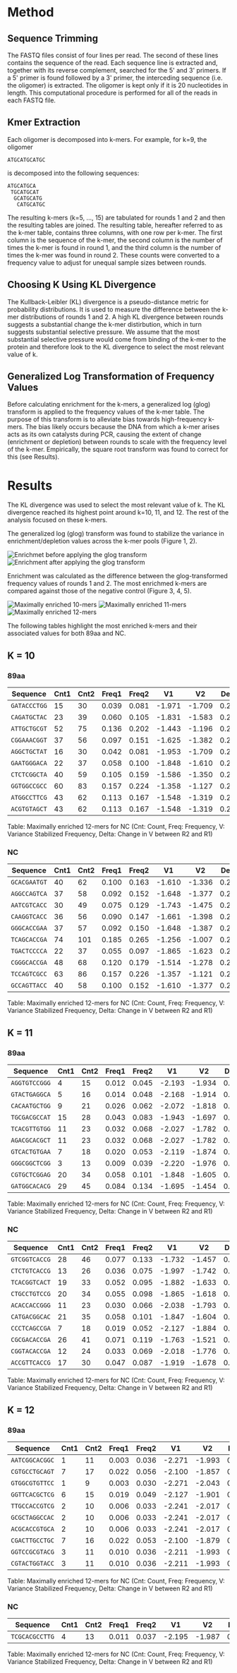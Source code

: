 # Method

## Sequence Trimming

The FASTQ files consist of four lines per read. The second of these lines contains the sequence of the read. Each sequence line is extracted and, together with its reverse complement, searched for the 5' and 3' primers. If a 5' primer is found followed by a 3' primer, the interceding sequence (i.e. the oligomer) is extracted. The oligomer is kept only if it is 20 nucleotides in length. This computational procedure is performed for all of the reads in each FASTQ file.

## Kmer Extraction

Each oligomer is decomposed into k-mers. For example, for k=9, the oligomer 

```
ATGCATGCATGC
```

is decomposed into the following sequences:

```
ATGCATGCA
 TGCATGCAT
  GCATGCATG
   CATGCATGC
```

The resulting k-mers (k=5, ..., 15) are tabulated for rounds 1 and 2 and then the resulting tables are joined. The resulting table, hereafter referred to as the k-mer table, contains three columns, with one row per k-mer. The first column is the sequence of the k-mer, the second column is the number of times the k-mer is found in round 1, and the third column is the number of times the k-mer was found in round 2. These counts were converted to a frequency value to adjust for unequal sample sizes between rounds. 

## Choosing K Using KL Divergence

The Kullback-Leibler (KL) divergence is a pseudo-distance metric for probability distributions. It is used to measure the difference between the k-mer distributions of rounds 1 and 2. A high KL divergence between rounds suggests a substantial change the k-mer distirbution, which in turn suggests substantial selective pressure. We assume that the most substantial selective pressure would come from binding of the k-mer to the protein and therefore look to the KL divergence to select the most relevant value of k. 

## Generalized Log Transformation of Frequency Values

Before calculating enrichment for the k-mers, a generalized log (glog) transform is applied to the frequency values of the k-mer table. The purpose of this transform is to alleviate bias towards high-frequency k-mers. The bias likely occurs because the DNA from which a k-mer arises acts as its own catalysts during PCR, causing the extent of change (enrichment or depletion) between rounds to scale with the frequency level of the k-mer. Empirically, the square root transform was found to correct for this (see Results). 

# Results

The KL divergence was used to select the most relevant value of k. The KL divergence reached its highest point around k=10, 11, and 12. The rest of the analysis focused on these k-mers. 

The generalized log (glog) transform was found to stabilize the variance in enrichment/depletion values across the k-mer pools (Figure 1, 2).

![Enrichmet before applying the glog transform](raw.png)
![Enrichment after applying the glog transform](log.png)

Enrichment was calculated as the difference between the glog-transformed frequency values of rounds 1 and 2. The most enrichmed k-mers are compared against those of the negative control (Figure 3, 4, 5).

![Maximally enriched 10-mers](kmers.10.png)
![Maximally enriched 11-mers](kmers.11.png)
![Maximally enriched 12-mers](kmers.12.png)

The following tables highlight the most enriched k-mers and their associated values for both 89aa and NC.

## K = 10

### 89aa

Sequence      |  Cnt1  |  Cnt2  |  Freq1  |  Freq2  |  V1      |  V2      |  Delta
--------      |  ----  |  ----  |  -----  |  -----  |  --      |  --      |  -----
`GATACCCTGG`  |  15    |  30    |  0.039  |  0.081  |  -1.971  |  -1.709  |  0.262
`CAGATGCTAC`  |  23    |  39    |  0.060  |  0.105  |  -1.831  |  -1.583  |  0.248
`ATTGCTGCGT`  |  52    |  75    |  0.136  |  0.202  |  -1.443  |  -1.196  |  0.247
`CGGAAACGGT`  |  37    |  56    |  0.097  |  0.151  |  -1.625  |  -1.382  |  0.243
`AGGCTGCTAT`  |  16    |  30    |  0.042  |  0.081  |  -1.953  |  -1.709  |  0.243
`GAATGGGACA`  |  22    |  37    |  0.058  |  0.100  |  -1.848  |  -1.610  |  0.237
`CTCTCGGCTA`  |  40    |  59    |  0.105  |  0.159  |  -1.586  |  -1.350  |  0.236
`GGTGGCCGCC`  |  60    |  83    |  0.157  |  0.224  |  -1.358  |  -1.127  |  0.231
`ATGGCCTTCG`  |  43    |  62    |  0.113  |  0.167  |  -1.548  |  -1.319  |  0.229
`ACGTGTAGCT`  |  43    |  62    |  0.113  |  0.167  |  -1.548  |  -1.319  |  0.229

Table: Maximally enriched 12-mers for NC (Cnt: Count, Freq: Frequency, V: Variance Stabilized Frequency, Delta: Change in V between R2 and R1)

### NC

Sequence      |  Cnt1  |  Cnt2  |  Freq1  |  Freq2  |  V1      |  V2      |  Delta
--------      |  ----  |  ----  |  -----  |  -----  |  --      |  --      |  -----
`GCACGAATGT`  |  40    |  62    |  0.100  |  0.163  |  -1.610  |  -1.336  |  0.274
`AGGCCAGTCA`  |  37    |  58    |  0.092  |  0.152  |  -1.648  |  -1.377  |  0.271
`AATCGTCACC`  |  30    |  49    |  0.075  |  0.129  |  -1.743  |  -1.475  |  0.268
`CAAGGTCACC`  |  36    |  56    |  0.090  |  0.147  |  -1.661  |  -1.398  |  0.263
`GGGCACCGAA`  |  37    |  57    |  0.092  |  0.150  |  -1.648  |  -1.387  |  0.261
`TCAGCACCGA`  |  74    |  101   |  0.185  |  0.265  |  -1.256  |  -1.007  |  0.249
`TGACTCCCCA`  |  22    |  37    |  0.055  |  0.097  |  -1.865  |  -1.623  |  0.241
`CGGGCACCGA`  |  48    |  68    |  0.120  |  0.179  |  -1.514  |  -1.278  |  0.237
`TCCAGTCGCC`  |  63    |  86    |  0.157  |  0.226  |  -1.357  |  -1.121  |  0.236
`GCCAGTTACC`  |  40    |  58    |  0.100  |  0.152  |  -1.610  |  -1.377  |  0.233

Table: Maximally enriched 12-mers for NC (Cnt: Count, Freq: Frequency, V: Variance Stabilized Frequency, Delta: Change in V between R2 and R1)

## K = 11

### 89aa

Sequence       |  Cnt1  |  Cnt2  |  Freq1  |  Freq2  |  V1      |  V2      |  Delta
--------       |  ----  |  ----  |  -----  |  -----  |  --      |  --      |  -----
`AGGTGTCCGGG`  |  4     |  15    |  0.012  |  0.045  |  -2.193  |  -1.934  |  0.259
`GTACTGAGGCA`  |  5     |  16    |  0.014  |  0.048  |  -2.168  |  -1.914  |  0.254
`CACAATGCTGG`  |  9     |  21    |  0.026  |  0.062  |  -2.072  |  -1.818  |  0.254
`TGCGACGCCAT`  |  15    |  28    |  0.043  |  0.083  |  -1.943  |  -1.697  |  0.246
`TCACGTTGTGG`  |  11    |  23    |  0.032  |  0.068  |  -2.027  |  -1.782  |  0.245
`AGACGCACGCT`  |  11    |  23    |  0.032  |  0.068  |  -2.027  |  -1.782  |  0.245
`GTCACTGTGAA`  |  7     |  18    |  0.020  |  0.053  |  -2.119  |  -1.874  |  0.244
`GGGCGGCTCGG`  |  3     |  13    |  0.009  |  0.039  |  -2.220  |  -1.976  |  0.244
`CGTGCTCGGAG`  |  20    |  34    |  0.058  |  0.101  |  -1.848  |  -1.605  |  0.243
`GATGGCACACG`  |  29    |  45    |  0.084  |  0.134  |  -1.695  |  -1.454  |  0.241

Table: Maximally enriched 12-mers for NC (Cnt: Count, Freq: Frequency, V: Variance Stabilized Frequency, Delta: Change in V between R2 and R1)

### NC

Sequence       |  Cnt1  |  Cnt2  |  Freq1  |  Freq2  |  V1      |  V2      |  Delta
--------       |  ----  |  ----  |  -----  |  -----  |  --      |  --      |  -----
`GTCGGTCACCG`  |  28    |  46    |  0.077  |  0.133  |  -1.732  |  -1.457  |  0.275
`CTCTGTCACCG`  |  13    |  26    |  0.036  |  0.075  |  -1.997  |  -1.742  |  0.255
`TCACGGTCACT`  |  19    |  33    |  0.052  |  0.095  |  -1.882  |  -1.633  |  0.250
`CTGCCTGTCCG`  |  20    |  34    |  0.055  |  0.098  |  -1.865  |  -1.618  |  0.246
`ACACCACCGGG`  |  11    |  23    |  0.030  |  0.066  |  -2.038  |  -1.793  |  0.246
`CATGACGGCAC`  |  21    |  35    |  0.058  |  0.101  |  -1.847  |  -1.604  |  0.243
`CCCTCAGCCGA`  |  7     |  18    |  0.019  |  0.052  |  -2.127  |  -1.884  |  0.243
`CGCGACACCGA`  |  26    |  41    |  0.071  |  0.119  |  -1.763  |  -1.521  |  0.242
`CGGTACACCGA`  |  12    |  24    |  0.033  |  0.069  |  -2.018  |  -1.776  |  0.242
`ACCGTTCACCG`  |  17    |  30    |  0.047  |  0.087  |  -1.919  |  -1.678  |  0.241

Table: Maximally enriched 12-mers for NC (Cnt: Count, Freq: Frequency, V: Variance Stabilized Frequency, Delta: Change in V between R2 and R1)

## K = 12

### 89aa

Sequence        |  Cnt1  |  Cnt2  |  Freq1  |  Freq2  |  V1      |  V2      |  Delta
--------        |  ----  |  ----  |  -----  |  -----  |  --      |  --      |  -----
`AATCGGCACGGC`  |  1     |  11    |  0.003  |  0.036  |  -2.271  |  -1.993  |  0.278
`CGTGCCTGCAGT`  |  7     |  17    |  0.022  |  0.056  |  -2.100  |  -1.857  |  0.243
`GTGGCGTGTTCC`  |  1     |  9     |  0.003  |  0.030  |  -2.271  |  -2.043  |  0.229
`GGTTCACGCTCG`  |  6     |  15    |  0.019  |  0.049  |  -2.127  |  -1.901  |  0.226
`TTGCCACCGTCG`  |  2     |  10    |  0.006  |  0.033  |  -2.241  |  -2.017  |  0.223
`GCGCTAGGCCAC`  |  2     |  10    |  0.006  |  0.033  |  -2.241  |  -2.017  |  0.223
`ACGCACCGTGCA`  |  2     |  10    |  0.006  |  0.033  |  -2.241  |  -2.017  |  0.223
`CGACTTGCCTGC`  |  7     |  16    |  0.022  |  0.053  |  -2.100  |  -1.879  |  0.222
`GGTCCGCGTACG`  |  3     |  11    |  0.010  |  0.036  |  -2.211  |  -1.993  |  0.218
`CGTACTGGTACC`  |  3     |  11    |  0.010  |  0.036  |  -2.211  |  -1.993  |  0.218

Table: Maximally enriched 12-mers for NC (Cnt: Count, Freq: Frequency, V: Variance Stabilized Frequency, Delta: Change in V between R2 and R1)

### NC

Sequence        |  Cnt1  |  Cnt2  |  Freq1  |  Freq2  |  V1      |  V2      |  Delta
--------        |  ----  |  ----  |  -----  |  -----  |  --      |  --      |  -----
`TCGCACGCCTTG`  |  4     |  13    |  0.011  |  0.037  |  -2.195  |  -1.987  |  0.208

Table: Maximally enriched 12-mers for NC (Cnt: Count, Freq: Frequency, V: Variance Stabilized Frequency, Delta: Change in V between R2 and R1)

